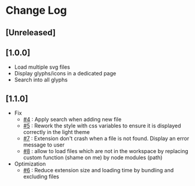 # Change Log

## [Unreleased]

## [1.0.0]

- Load multiple svg files
- Display glyphs/icons in a dedicated page
- Search into all glyphs

## [1.1.0]

- Fix
  - [#4](https://github.com/pH0xe/SVG-Glyph-Viewer/issues/4) : Apply search when adding new file
  - [#5](https://github.com/pH0xe/SVG-Glyph-Viewer/issues/5) : Rework the style with css variables to ensure it is displayed correctly in the light theme
  - [#7](https://github.com/pH0xe/SVG-Glyph-Viewer/issues/7) : Extension don't crash when a file is not found. Display an error message to user
  - [#8](https://github.com/pH0xe/SVG-Glyph-Viewer/issues/8) : allow to load files which are not in the workspace by replacing custom function (shame on me) by node modules (path)
- Optimization
  - [#6](https://github.com/pH0xe/SVG-Glyph-Viewer/issues/6) : Reduce extension size and loading time by bundling and excluding files
